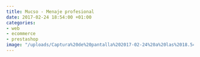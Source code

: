 ```yaml
---
title: Mucso - Menaje profesional
date: 2017-02-24 18:54:00 +01:00
categories:
- web
- ecommerce
- prestashop
image: "/uploads/Captura%20de%20pantalla%202017-02-24%20a%20las%2018.54.20.png"
---
```


